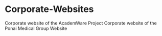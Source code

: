 # Corporate-Websites

Corporate website of the AcademWare Project
Corporate website of the Ponai Medical Group Website
